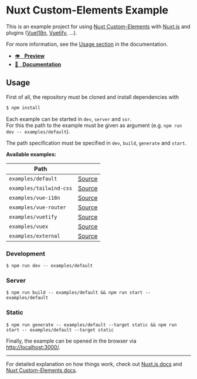 # Nuxt Custom-Elements Example

This is an example project for using [Nuxt Custom-Elements](https://github.com/GrabarzUndPartner/nuxt-custom-elements) with [Nuxt.js](https://nuxtjs.org) and plugins ([VueI18n](https://kazupon.github.io/vue-i18n/), [Vuetify](https://vuetifyjs.com/), ...). 

For more information, see the [Usage section](https://nuxt-custom-elements.grabarzundpartner.dev/usage/) in the documentation.


- [👁 &nbsp;&nbsp;**Preview**](https://grabarzundpartner.github.io/nuxt-custom-elements-example/)
- [📖 &nbsp;&nbsp;**Documentation**](http://nuxt-custom-elements.grabarzundpartner.dev/)

## Usage

First of all, the repository must be cloned and install dependencies with

```bash
$ npm install
```

Each example can be started in `dev`, `server` and  `ssr`.  
For this the path to the example must be given as argument (e.g. `npm run dev -- examples/default`). 

The path specification must be specified in `dev`, `build`, `generate` and `start`.

**Available examples:**

| Path                    |                                                                                                                                                       |
| ----------------------- | ----------------------------------------------------------------------------------------------------------------------------------------------------- |
| `examples/default`      | [Source](https://github.com/GrabarzUndPartner/nuxt-custom-elements-example/tree/main/examples/default)                                                |
| `examples/tailwind-css` | [Source](https://github.com/GrabarzUndPartner/nuxt-custom-elements-example/tree/main/examples/tailwind-css)                                           |
| `examples/vue-i18n`     | [Source](https://github.com/GrabarzUndPartner/nuxt-custom-elements-example/tree/main/examples/vue-i18n)                                               |
| `examples/vue-router`   | [Source](https://github.com/GrabarzUndPartner/nuxt-custom-elements-example/tree/main/examples/vue-router)                                             |
| `examples/vuetify`      | [Source](https://github.com/GrabarzUndPartner/nuxt-custom-elements-example/tree/main/examples#:~:text=last%20month-,vuetify,-fix(update)%3A%20update) |
| `examples/vuex`         | [Source](https://github.com/GrabarzUndPartner/nuxt-custom-elements-example/tree/main/examples/vuex)                                                   |
| `examples/external`     | [Source](https://github.com/GrabarzUndPartner/nuxt-custom-elements-example/tree/main/examples/external)                                               |

### Development

```
$ npm run dev -- examples/default
```

### Server
```
$ npm run build -- examples/default && npm run start -- examples/default
```
### Static
```
$ npm run generate -- examples/default --target static && npm run start -- examples/default --target static
```

Finally, the example can be opened in the browser via [http://localhost:3000/]( http://localhost:3000/).

---

For detailed explanation on how things work, check out [Nuxt.js docs](https://nuxtjs.org) and [Nuxt Custom-Elements docs](https://github.com/GrabarzUndPartner/nuxt-custom-elements).
